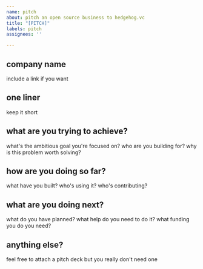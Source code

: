 ```yaml
---
name: pitch
about: pitch an open source business to hedgehog.vc
title: "[PITCH]"
labels: pitch
assignees: ''

---
```


## company name
include a link if you want

## one liner
keep it short

## what are you trying to achieve?
what's the ambitious goal you're focused on? 
who are you building for? 
why is this problem worth solving?

## how are you doing so far?
what have you built? 
who's using it? 
who's contributing?

## what are you doing next?
what do you have planned? 
what help do you need to do it?
what funding you do you need?

## anything else?
feel free to attach a pitch deck
but you really don't need one
